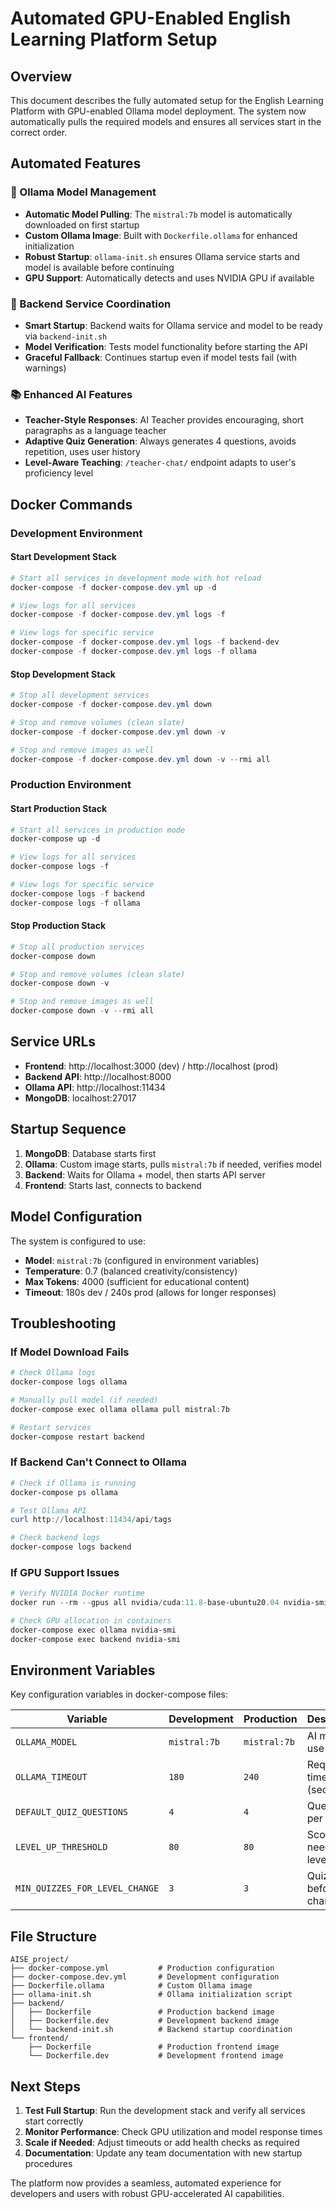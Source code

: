 # Automated GPU-Enabled English Learning Platform Setup

## Overview

This document describes the fully automated setup for the English Learning Platform with GPU-enabled Ollama model deployment. The system now automatically pulls the required models and ensures all services start in the correct order.

## Automated Features

### 🤖 Ollama Model Management
- **Automatic Model Pulling**: The `mistral:7b` model is automatically downloaded on first startup
- **Custom Ollama Image**: Built with `Dockerfile.ollama` for enhanced initialization
- **Robust Startup**: `ollama-init.sh` ensures Ollama service starts and model is available before continuing
- **GPU Support**: Automatically detects and uses NVIDIA GPU if available

### 🔄 Backend Service Coordination
- **Smart Startup**: Backend waits for Ollama service and model to be ready via `backend-init.sh`
- **Model Verification**: Tests model functionality before starting the API
- **Graceful Fallback**: Continues startup even if model tests fail (with warnings)

### 📚 Enhanced AI Features
- **Teacher-Style Responses**: AI Teacher provides encouraging, short paragraphs as a language teacher
- **Adaptive Quiz Generation**: Always generates 4 questions, avoids repetition, uses user history
- **Level-Aware Teaching**: `/teacher-chat/` endpoint adapts to user's proficiency level

## Docker Commands

### Development Environment

#### Start Development Stack
```powershell
# Start all services in development mode with hot reload
docker-compose -f docker-compose.dev.yml up -d

# View logs for all services
docker-compose -f docker-compose.dev.yml logs -f

# View logs for specific service
docker-compose -f docker-compose.dev.yml logs -f backend-dev
docker-compose -f docker-compose.dev.yml logs -f ollama
```

#### Stop Development Stack
```powershell
# Stop all development services
docker-compose -f docker-compose.dev.yml down

# Stop and remove volumes (clean slate)
docker-compose -f docker-compose.dev.yml down -v

# Stop and remove images as well
docker-compose -f docker-compose.dev.yml down -v --rmi all
```

### Production Environment

#### Start Production Stack
```powershell
# Start all services in production mode
docker-compose up -d

# View logs for all services
docker-compose logs -f

# View logs for specific service
docker-compose logs -f backend
docker-compose logs -f ollama
```

#### Stop Production Stack
```powershell
# Stop all production services
docker-compose down

# Stop and remove volumes (clean slate)
docker-compose down -v

# Stop and remove images as well
docker-compose down -v --rmi all
```

## Service URLs

- **Frontend**: http://localhost:3000 (dev) / http://localhost (prod)
- **Backend API**: http://localhost:8000
- **Ollama API**: http://localhost:11434
- **MongoDB**: localhost:27017

## Startup Sequence

1. **MongoDB**: Database starts first
2. **Ollama**: Custom image starts, pulls `mistral:7b` if needed, verifies model
3. **Backend**: Waits for Ollama + model, then starts API server
4. **Frontend**: Starts last, connects to backend

## Model Configuration

The system is configured to use:
- **Model**: `mistral:7b` (configured in environment variables)
- **Temperature**: 0.7 (balanced creativity/consistency)
- **Max Tokens**: 4000 (sufficient for educational content)
- **Timeout**: 180s dev / 240s prod (allows for longer responses)

## Troubleshooting

### If Model Download Fails
```powershell
# Check Ollama logs
docker-compose logs ollama

# Manually pull model (if needed)
docker-compose exec ollama ollama pull mistral:7b

# Restart services
docker-compose restart backend
```

### If Backend Can't Connect to Ollama
```powershell
# Check if Ollama is running
docker-compose ps ollama

# Test Ollama API
curl http://localhost:11434/api/tags

# Check backend logs
docker-compose logs backend
```

### If GPU Support Issues
```powershell
# Verify NVIDIA Docker runtime
docker run --rm --gpus all nvidia/cuda:11.8-base-ubuntu20.04 nvidia-smi

# Check GPU allocation in containers
docker-compose exec ollama nvidia-smi
docker-compose exec backend nvidia-smi
```

## Environment Variables

Key configuration variables in docker-compose files:

| Variable | Development | Production | Description |
|----------|-------------|------------|-------------|
| `OLLAMA_MODEL` | `mistral:7b` | `mistral:7b` | AI model to use |
| `OLLAMA_TIMEOUT` | `180` | `240` | Request timeout (seconds) |
| `DEFAULT_QUIZ_QUESTIONS` | `4` | `4` | Questions per quiz |
| `LEVEL_UP_THRESHOLD` | `80` | `80` | Score needed to level up |
| `MIN_QUIZZES_FOR_LEVEL_CHANGE` | `3` | `3` | Quizzes before level change |

## File Structure

```
AISE_project/
├── docker-compose.yml           # Production configuration
├── docker-compose.dev.yml       # Development configuration
├── Dockerfile.ollama            # Custom Ollama image
├── ollama-init.sh               # Ollama initialization script
├── backend/
│   ├── Dockerfile               # Production backend image
│   ├── Dockerfile.dev           # Development backend image
│   └── backend-init.sh          # Backend startup coordination
└── frontend/
    ├── Dockerfile               # Production frontend image
    └── Dockerfile.dev           # Development frontend image
```

## Next Steps

1. **Test Full Startup**: Run the development stack and verify all services start correctly
2. **Monitor Performance**: Check GPU utilization and model response times
3. **Scale if Needed**: Adjust timeouts or add health checks as required
4. **Documentation**: Update any team documentation with new startup procedures

The platform now provides a seamless, automated experience for developers and users with robust GPU-accelerated AI capabilities.
